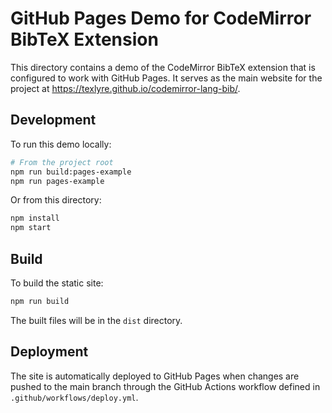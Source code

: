 # GitHub Pages Demo for CodeMirror BibTeX Extension

This directory contains a demo of the CodeMirror BibTeX extension that is configured to work with GitHub Pages. It serves as the main website for the project at https://texlyre.github.io/codemirror-lang-bib/.

## Development

To run this demo locally:

```bash
# From the project root
npm run build:pages-example
npm run pages-example
```

Or from this directory:

```bash
npm install
npm start
```

## Build

To build the static site:

```bash
npm run build
```

The built files will be in the `dist` directory.

## Deployment

The site is automatically deployed to GitHub Pages when changes are pushed to the main branch through the GitHub Actions workflow defined in `.github/workflows/deploy.yml`.